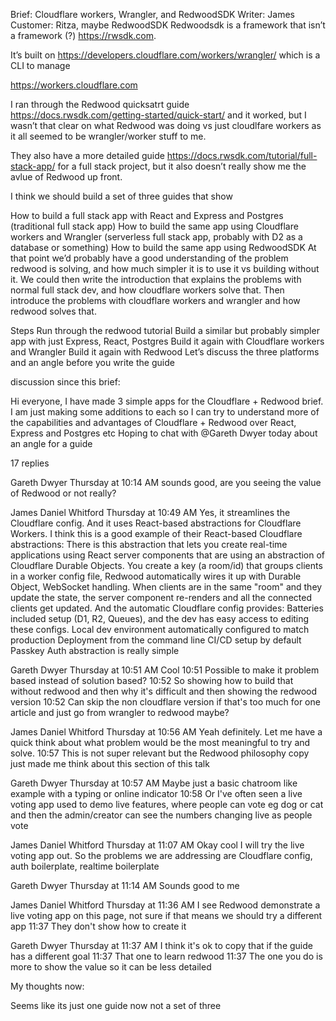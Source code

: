 Brief: Cloudflare workers, Wrangler, and RedwoodSDK
Writer: James
Customer: Ritza, maybe RedwoodSDK
Redwoodsdk is a framework that isn’t a framework (?) https://rwsdk.com.

It’s built on https://developers.cloudflare.com/workers/wrangler/ which is a CLI to manage

https://workers.cloudflare.com

I ran through the Redwood quicksatrt guide https://docs.rwsdk.com/getting-started/quick-start/ and it worked, but I wasn’t that clear on what Redwood was doing vs just cloudlfare workers as it all seemed to be wrangler/worker stuff to me.

They also have a more detailed guide https://docs.rwsdk.com/tutorial/full-stack-app/ for a full stack project, but it also doesn’t really show me the avlue of Redwood up front.

I think we should build a set of three guides that show

How to build a full stack app with React and Express and Postgres (traditional full stack app)
How to build the same app using Cloudflare workers and Wrangler (serverless full stack app, probably with D2 as a database or something)
How to build the same app using RedwoodSDK
At that point we’d probably have a good understanding of the problem redwood is solving, and how much simpler it is to use it vs building without it. We could then write the introduction that explains the problems with normal full stack dev, and how cloudflare workers solve that. Then introduce the problems with cloudflare workers and wrangler and how redwood solves that.

Steps
Run through the redwood tutorial
Build a similar but probably simpler app with just Express, React, Postgres
Build it again with Cloudflare workers and Wrangler
Build it again with Redwood
Let’s discuss the three platforms and an angle before you write the guide



discussion since this brief:

Hi everyone, I have made 3 simple apps for the Cloudflare + Redwood brief. I am just making some additions to each so I can try to understand more of the capabilities and advantages of Cloudflare + Redwood over React, Express and Postgres etc
Hoping to chat with @Gareth Dwyer today about an angle for a guide




17 replies


Gareth Dwyer
  Thursday at 10:14 AM
sounds good, are you seeing the value of Redwood or not really?


James Daniel Whitford
  Thursday at 10:49 AM
Yes, it streamlines the Cloudflare config. And it uses React-based abstractions for Cloudflare Workers.
I think this is a good example of their React-based Cloudflare abstractions:
There is this abstraction that lets you create real-time applications using React server components that are using an abstraction of Cloudflare Durable Objects.
You create a key (a room/id) that groups clients in a worker config file, Redwood automatically wires it up with Durable Object, WebSocket handling.
When clients are in the same "room" and they update the state, the server component re-renders and all the connected clients get updated.
And the automatic Cloudflare config provides:
Batteries included setup (D1, R2, Queues),  and the dev has easy access to editing these configs.
Local dev environment automatically configured to match production
Deployment from the command line
CI/CD setup by default
Passkey Auth abstraction is really simple


Gareth Dwyer
  Thursday at 10:51 AM
Cool
10:51
Possible to make it problem based instead of solution based?
10:52
So showing how to build that without redwood and then why it's difficult and then showing the redwood version
10:52
Can skip the non cloudflare version if that's too much for one article and just go from wrangler to redwood maybe?


James Daniel Whitford
  Thursday at 10:56 AM
Yeah definitely. Let me have a quick think about what problem would be the most meaningful to try and solve.
10:57
This is not super relevant but the Redwood philosophy copy just made me think about this section of this talk


Gareth Dwyer
  Thursday at 10:57 AM
Maybe just a basic chatroom like example with a typing or online indicator
10:58
Or I've often seen a live voting app used to demo live features, where people can vote eg dog or cat and then the admin/creator can see the numbers changing live as people vote


James Daniel Whitford
  Thursday at 11:07 AM
Okay cool I will try the live voting app out. So the problems we are addressing are Cloudflare config, auth boilerplate, realtime boilerplate


Gareth Dwyer
  Thursday at 11:14 AM
Sounds good to me


James Daniel Whitford
  Thursday at 11:36 AM
I see Redwood demonstrate a live voting app on this page, not sure if that means we should try a different app
11:37
They don't show how to create it


Gareth Dwyer
  Thursday at 11:37 AM
I think it's ok to copy that if the guide has a different goal
11:37
That one to learn redwood
11:37
The one you do is more to show the value so it can be less detailed




My thoughts now:

Seems like its just one guide now not a set of three